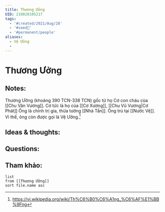 ```yaml
---
title: Thương Ưởng
UID: 210828105217
tags:
  - '#created/2021/Aug/28'
  - '#seed🥜'
  - '#permanent/people'
aliases:
  - Vệ Ưởng
  - 
---
```

# Thương Ưởng

## Notes:
Thương Ưởng (khoảng 390 TCN-338 TCN) gốc từ họ Cơ con cháu của [[Chu Văn Vương]]. Cơ tức là họ của [[Cơ Xương]], [[Chu Vũ Vương|Cơ Phát]]
Ông là chính trị gia, thừa tướng [[Nhà Tần]]. Ông trú tại [[Nước Vệ]]. Vì thế, ông còn được gọi là Vệ Ưởng.[^1]

## Ideas & thoughts:

## Questions:


## Tham khảo:
```dataview
list
from [[Thương Ưởng]]
sort file.name asc
```
[^1]: https://vi.wikipedia.org/wiki/Th%C6%B0%C6%A1ng_%C6%AF%E1%BB%9Fng